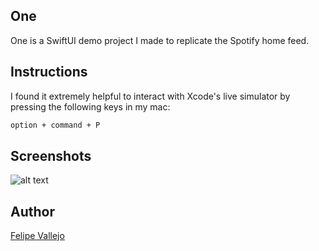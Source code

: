 ## One

One is a SwiftUI demo project I made to replicate the Spotify home feed.

## Instructions

I found it extremely helpful to interact with Xcode's live simulator by pressing the following keys in my mac:  

```bash
option + command + P
```

## Screenshots

![alt text](https://github.com/slf188/One/gif/One.gif)

## Author

[Felipe Vallejo](https://www.linkedin.com/in/felipe-vallejo-383060174/)
